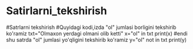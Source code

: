 # Satirlarni_tekshirish
#Satrlarni tekshirish
#Quyidagi kodi,izda "ol" jumlasi borligini tekshirib ko'ramiz
txt="Olmaxon yerdagi olmani olib ketti"
x="ol" in txt
print(x)
#endi shu satrda "ol" jumlasi yo'qligini tekshirib ko'ramiz
y="ol" not in txt
print(y)
